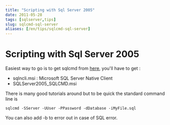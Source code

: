 ```yaml
---
title: "Scripting with Sql Server 2005"
date: 2011-05-28
tags: [sqlserver,tips]
slug: sqlcmd-sql-server
aliases: [/en/tips/sqlcmd-sql-server]
---
```

# Scripting with Sql Server 2005

Easiest way to go is to get sqlcmd from [here](http://www.microsoft.com/downloads/en/details.aspx?familyid=d09c1d60-a13c-4479-9b91-9e8b9d835cdc&displaylang=en), you'll have to get :

*	sqlncli.msi : Microsoft SQL Server Native Client
*	SQLServer2005_SQLCMD.msi

There is many good tutorials around but to be quick the standard command line is

```
sqlcmd -SServer -UUser -PPassword -dDatabase -iMyFile.sql
```

You can also add -b to error out in case of SQL error.






